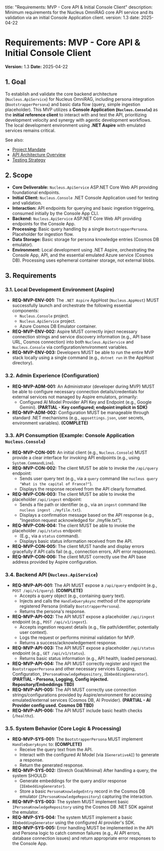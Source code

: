 title: "Requirements: MVP - Core API & Initial Console Client"
description: Minimum requirements for the Nucleus OmniRAG core API service and its validation via an initial Console Application client.
version: 1.3
date: 2025-04-22

# Requirements: MVP - Core API & Initial Console Client

**Version:** 1.3
**Date:** 2025-04-22

## 1. Goal

To establish and validate the core backend architecture (`Nucleus.ApiService`) for Nucleus OmniRAG, including persona integration (`BootstrapperPersona`) and basic data flow (query, simple ingestion placeholder). This MVP utilizes a **Console Application (`Nucleus.Console`)** as the **initial reference client** to interact with and test the API, prioritizing development velocity and synergy with agentic development workflows. The local development environment using **.NET Aspire** with emulated services remains critical.

See also:
*   [Project Mandate](00_PROJECT_MANDATE.md)
*   [API Architecture Overview](../../Architecture/Api/ARCHITECTURE_API_OVERVIEW.md)
*   [Testing Strategy](../../Architecture/09_ARCHITECTURE_TESTING.md)

## 2. Scope

*   **Core Deliverable:** `Nucleus.ApiService` ASP.NET Core Web API providing foundational endpoints.
*   **Initial Client:** `Nucleus.Console` .NET Console Application used for testing and validation.
*   **Interaction:** API endpoints for querying and basic ingestion triggering, consumed initially by the Console App CLI.
*   **Backend:** `Nucleus.ApiService` ASP.NET Core Web API providing endpoints for the Console App.
*   **Processing:** Basic query handling by a single `BootstrapperPersona`. Placeholder for ingestion flow.
*   **Data Storage:** Basic storage for persona knowledge entries (Cosmos DB emulator).
*   **Environment:** Local development using .NET Aspire, orchestrating the Console App, API, and the essential emulated Azure service (Cosmos DB). Processing uses ephemeral container storage, not external blobs.

## 3. Requirements

### 3.1. Local Development Environment (Aspire)

*   **REQ-MVP-ENV-001:** The `.NET Aspire` AppHost (`Nucleus.AppHost`) MUST successfully launch and orchestrate the following essential components:
    *   `Nucleus.Console` project.
    *   `Nucleus.ApiService` project.
    *   Azure Cosmos DB Emulator container.
*   **REQ-MVP-ENV-002:** Aspire MUST correctly inject necessary connection strings and service discovery information (e.g., API base URL, Cosmos connection) into both `Nucleus.ApiService` and `Nucleus.Console` via configuration/environment variables.
*   **REQ-MVP-ENV-003:** Developers MUST be able to run the entire MVP stack locally using a single command (e.g., `dotnet run` in the AppHost directory).

### 3.2. Admin Experience (Configuration)

*   **REQ-MVP-ADM-001:** An Administrator (developer during MVP) MUST be able to configure necessary connection details/credentials for external services not managed by Aspire emulators, primarily:
    *   Configured AI Model Provider API Key and Endpoint (e.g., Google Gemini). **(PARTIAL - Key configured; endpoint implicit in SDK)**
*   **REQ-MVP-ADM-002:** Configuration MUST be manageable through standard .NET mechanisms (e.g., `appsettings.json`, user secrets, environment variables). **(COMPLETE)**

### 3.3. API Consumption (Example: Console Application `Nucleus.Console`)

*   **REQ-MVP-CON-001:** An initial client (e.g., `Nucleus.Console`) MUST provide a clear interface for invoking API endpoints (e.g., using `System.CommandLine`).
*   **REQ-MVP-CON-002:** The client MUST be able to invoke the `/api/query` endpoint:
    *   Sends user query text (e.g., via a `query` command like `nucleus query "What is the capital of France?"`).
    *   Displays the response received from the API clearly formatted.
*   **REQ-MVP-CON-003:** The client MUST be able to invoke the placeholder `/api/ingest` endpoint:
    *   Sends a file path or identifier (e.g., via an `ingest` command like `nucleus ingest ./myfile.txt`).
    *   Displays a confirmation message based on the API response (e.g., "Ingestion request acknowledged for ./myfile.txt").
*   **REQ-MVP-CON-004:** The client MUST be able to invoke the placeholder `/api/status` endpoint:
    *   (E.g., via a `status` command).
    *   Displays basic status information received from the API.
*   **REQ-MVP-CON-005:** The client MUST handle and display errors gracefully if API calls fail (e.g., connection errors, API error responses).
*   **REQ-MVP-CON-006:** The client MUST correctly use the API base address provided by Aspire configuration.

### 3.4. Backend API (`Nucleus.ApiService`)

*   **REQ-MVP-API-001:** The API MUST expose a `/api/query` endpoint (e.g., `POST /api/v1/query`). **(COMPLETE)**
    *   Accepts a query object (e.g., containing query text).
    *   Injects and calls the `HandleQueryAsync` method of the appropriate registered Persona (initially `BootstrapperPersona`).
    *   Returns the persona's response.
*   **REQ-MVP-API-002:** The API MUST expose a placeholder `/api/ingest` endpoint (e.g., `POST /api/v1/ingest`).
    *   Accepts ingestion request details (e.g., file path/identifier, potentially user context).
    *   Logs the request or performs minimal validation for MVP.
    *   Returns a success/acknowledgement response.
*   **REQ-MVP-API-003:** The API MUST expose a placeholder `/api/status` endpoint (e.g., `GET /api/v1/status`).
    *   Returns basic status information (e.g., API health, loaded personas).
*   **REQ-MVP-API-004:** The API MUST correctly register and inject the `BootstrapperPersona` and other necessary services (Logging, Configuration, `IPersonaKnowledgeRepository`, `IEmbeddingGenerator`). **(PARTIAL - Persona, Logging, Config injected. Repository/Embeddings TBD)**
*   **REQ-MVP-API-005:** The API MUST correctly use connection strings/configurations provided by Aspire/environment for accessing emulated/external services (Cosmos DB, AI Provider). **(PARTIAL - AI Provider config used. Cosmos DB TBD)**
*   **REQ-MVP-API-006:** The API MUST include basic health checks (`/healthz`).

### 3.5. System Behavior (Core Logic & Processing)

*   **REQ-MVP-SYS-001:** The `BootstrapperPersona` MUST implement `HandleQueryAsync` to: **(COMPLETE)**
    *   Receive the query text from the API.
    *   Interact with the configured AI Model (via `IGenerativeAI`) to generate a response.
    *   Return the generated response.
*   **REQ-MVP-SYS-002:** (Stretch Goal/Minimal) After handling a query, the system SHOULD:
    *   Generate embeddings for the query and/or response (`IEmbeddingGenerator`).
    *   Store a basic `PersonaKnowledgeEntry` record in the Cosmos DB emulator (`IPersonaKnowledgeRepository`) capturing the interaction.
*   **REQ-MVP-SYS-003:** The system MUST implement basic `IPersonaKnowledgeRepository` using the Cosmos DB .NET SDK against the emulator.
*   **REQ-MVP-SYS-004:** The system MUST implement a basic `IEmbeddingGenerator` using the configured AI provider's SDK.
*   **REQ-MVP-SYS-005:** Error handling MUST be implemented in the API and Persona logic to catch common failures (e.g., AI API errors, database connection issues) and return appropriate error responses to the Console App.
